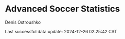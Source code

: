 # Advanced Soccer Statistics
Denis Ostroushko

<!-- gfm -->

Last successful data update: 2024-12-26 02:25:42 CST
